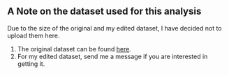## A Note on the dataset used for this analysis

Due to the size of the original and my edited dataset, I have decided not to upload them here. 
1. The original dataset can be found [here](https://www.kaggle.com/datasnaek/mbti-type).
1. For my edited dataset, send me a message if you are interested in getting it.
